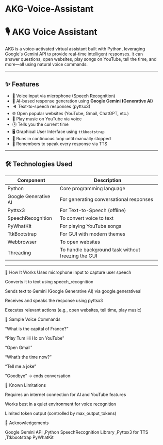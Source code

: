 # AKG-Voice-Assistant

# 🎙️ AKG Voice Assistant

AKG is a voice-activated virtual assistant built with Python, leveraging Google's Gemini API to provide real-time intelligent responses. It can answer questions, open websites, play songs on YouTube, tell the time, and more—all using natural voice commands.

---

## ✨ Features

- 🎤 Voice input via microphone (Speech Recognition)
- 💬 AI-based response generation using **Google Gemini (Generative AI)**
- 🔈 Text-to-speech responses (pyttsx3)
- 🌐 Open popular websites (YouTube, Gmail, ChatGPT, etc.)
- 🎵 Play music on YouTube via voice
- 🕒 Tells you the current time
- 🖥️ Graphical User Interface using `ttkbootstrap`
- 🔁 Runs in continuous loop until manually stopped
- 🧠 Remembers to speak every response via TTS

---

## 🛠️ Technologies Used

| Component | Description |
|----------|-------------|
| Python | Core programming language |
| Google Generative AI | For generating conversational responses |
| Pyttsx3 | For Text-to-Speech (offline) |
| SpeechRecognition | To convert voice to text |
| PyWhatKit | For playing YouTube songs |
| TtkBootstrap | For GUI with modern themes |
| Webbrowser | To open websites |
| Threading | To handle background task without freezing the GUI |

---


🧠 How It Works
Uses microphone input to capture user speech

Converts it to text using speech_recognition

Sends text to Gemini (Google Generative AI) via google.generativeai

Receives and speaks the response using pyttsx3

Executes relevant actions (e.g., open websites, tell time, play music)


📌 Sample Voice Commands

“What is the capital of France?”

“Play Tum Hi Ho on YouTube”

“Open Gmail”

“What’s the time now?”

“Tell me a joke”

"Goodbye” → ends conversation


🧾 Known Limitations

Requires an internet connection for AI and YouTube features

Works best in a quiet environment for voice recognition

Limited token output (controlled by max_output_tokens)

🙏 Acknowledgements

Google Gemini API
,Python SpeechRecognition Library
,Pyttsx3 for TTS
,Ttkbootstrap
PyWhatKit
